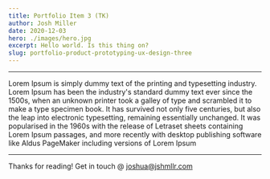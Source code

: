 ```yaml
---
title: Portfolio Item 3 (TK)
author: Josh Miller
date: 2020-12-03
hero: ./images/hero.jpg
excerpt: Hello world. Is this thing on?
slug: portfolio-product-prototyping-ux-design-three
---
```


---
Lorem Ipsum is simply dummy text of the printing and typesetting industry. Lorem Ipsum has been the industry's standard dummy text ever since the 1500s, when an unknown printer took a galley of type and scrambled it to make a type specimen book. It has survived not only five centuries, but also the leap into electronic typesetting, remaining essentially unchanged. It was popularised in the 1960s with the release of Letraset sheets containing Lorem Ipsum passages, and more recently with desktop publishing software like Aldus PageMaker including versions of Lorem Ipsum

---
Thanks for reading! 
Get in touch @ [joshua@jshmllr.com](mailto:joshua@jshmllr.com)
